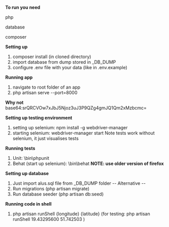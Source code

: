 **To run you need**
<p> php </p>
<p> database </p>
<p> composer </p>

**Setting up**
1. composer install (in cloned directory)
2. import database from dump stored in _DB_DUMP
3. configure .env file with your data (like in .env.example)

**Running app**
1. navigate to root folder of an app
2. php artisan serve --port=8000

**Why not**
base64:srQRCVOw7xJbJ5Njoz3uJ3P9QZg4gmJQ1Qm2xMzbcmc=

**Setting up testing environment**
1. setting up selenium: npm install -g webdriver-manager
2. starting selenium: webdriver-manager start
Note tests work without selenium, it just visualises tests

**Running tests**
1. Unit: \bin\phpunit
2. Behat (start up selenium): \bin\behat **NOTE: use older version of firefox**

**Setting up database**
1. Just import alus.sql file from _DB_DUMP folder
    -- Alternative --
1. Run migrations (php artisan migrate)
2. Run database seeder (php artisan db:seed)

**Running code in shell**
1. php artisan runShell {longitude} {latitude}
(for testing: php artisan runShell 19.43295600 51.742503 )